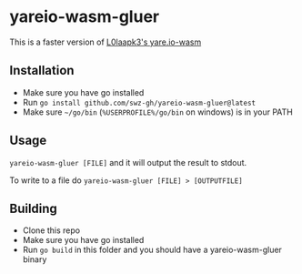 # yareio-wasm-gluer

This is a faster version of [L0laapk3's yare.io-wasm](https://github.com/L0laapk3/yare.io-wasm)

## Installation

- Make sure you have go installed
- Run `go install github.com/swz-gh/yareio-wasm-gluer@latest`
- Make sure `~/go/bin` (`%USERPROFILE%/go/bin` on windows) is in your PATH

## Usage

`yareio-wasm-gluer [FILE]` and it will output the result to stdout.

To write to a file do `yareio-wasm-gluer [FILE] > [OUTPUTFILE]`

## Building

- Clone this repo
- Make sure you have go installed
- Run `go build` in this folder and you should have a yareio-wasm-gluer binary

